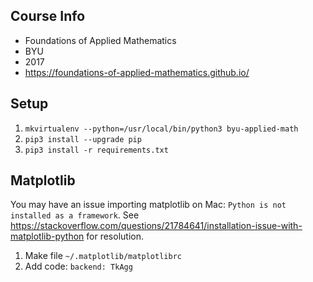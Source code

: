 ## Course Info

* Foundations of Applied Mathematics
* BYU
* 2017
* https://foundations-of-applied-mathematics.github.io/

## Setup

1. `mkvirtualenv --python=/usr/local/bin/python3 byu-applied-math`
1. `pip3 install --upgrade pip`
1. `pip3 install -r requirements.txt`

## Matplotlib

You may have an issue importing matplotlib on Mac: `Python is not installed as a framework`.
See https://stackoverflow.com/questions/21784641/installation-issue-with-matplotlib-python for resolution.

1. Make file `~/.matplotlib/matplotlibrc`
1. Add code: `backend: TkAgg`

